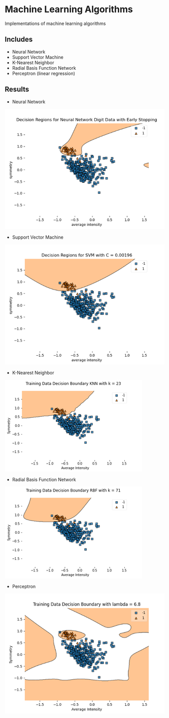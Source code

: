 # Machine Learning Algorithms
Implementations of machine learning algorithms

## Includes
- Neural Network
- Support Vector Machine
- K-Nearest Neighbor
- Radial Basis Function Network
- Perceptron (linear regression)

## Results
- Neural Network

![neural network picture](https://github.com/thomashopkins32/MachineLearningAlgorithms/blob/main/images/nn.png)

- Support Vector Machine

![svm](https://github.com/thomashopkins32/MachineLearningAlgorithms/blob/main/images/svm.png)

- K-Nearest Neighbor

![knn](https://github.com/thomashopkins32/MachineLearningAlgorithms/blob/main/images/knn.png)

- Radial Basis Function Network

![rbf](https://github.com/thomashopkins32/MachineLearningAlgorithms/blob/main/images/rbf.png)

- Perceptron

![p](https://github.com/thomashopkins32/MachineLearningAlgorithms/blob/main/images/perceptron.png)

